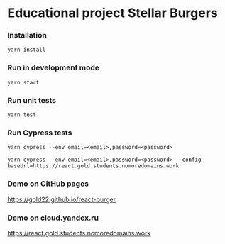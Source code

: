 # Educational project Stellar Burgers

### Installation

```Shell
yarn install
```

### Run in development mode

```Shell
yarn start
```

### Run unit tests

```Shell
yarn test
```

### Run Cypress tests

```Shell
yarn cypress --env email=<email>,password=<password>
```

```Shell
yarn cypress --env email=<email>,password=<password> --config baseUrl=https://react.gold.students.nomoredomains.work
```

### Demo on GitHub pages

https://gold22.github.io/react-burger

### Demo on cloud.yandex.ru

https://react.gold.students.nomoredomains.work
